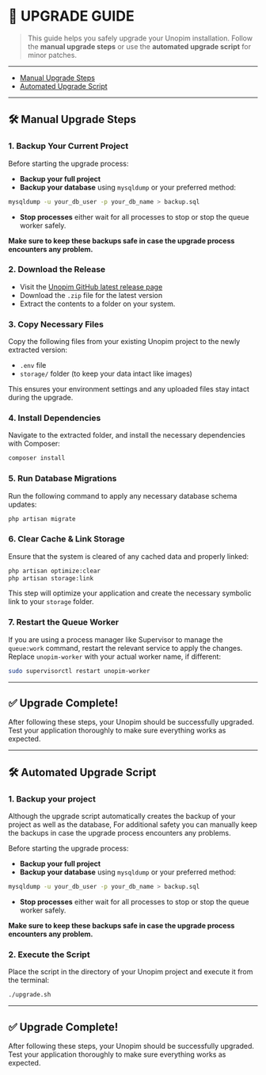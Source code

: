 # 🔼 UPGRADE GUIDE

> This guide helps you safely upgrade your Unopim installation. Follow the **manual upgrade steps** or use the **automated upgrade script** for minor patches.

---

- [Manual Upgrade Steps](#manual-upgrade-steps)
- [Automated Upgrade Script](#automated-upgrade-script)

---

<a name="manual-upgrade-steps"></a>
## 🛠️ Manual Upgrade Steps

### 1. **Backup Your Current Project**

Before starting the upgrade process:

* **Backup your full project**
* **Backup your database** using `mysqldump` or your preferred method:

```bash
mysqldump -u your_db_user -p your_db_name > backup.sql
```
* **Stop processes** either wait for all processes to stop or stop the queue worker safely.

**Make sure to keep these backups safe in case the upgrade process encounters any problem.**

### 2. **Download the Release**

* Visit the [Unopim GitHub latest release page](https://github.com/unopim/unopim/releases/latest)
* Download the `.zip` file for the latest version
* Extract the contents to a folder on your system.

### 3. **Copy Necessary Files**

Copy the following files from your existing Unopim project to the newly extracted version:

* `.env` file
* `storage/` folder (to keep your data intact like images)

This ensures your environment settings and any uploaded files stay intact during the upgrade.

### 4. **Install Dependencies**

Navigate to the extracted folder, and install the necessary dependencies with Composer:

```bash
composer install
```

### 5. **Run Database Migrations**

Run the following command to apply any necessary database schema updates:

```bash
php artisan migrate
```

### 6. **Clear Cache & Link Storage**

Ensure that the system is cleared of any cached data and properly linked:

```bash
php artisan optimize:clear
php artisan storage:link
```

This step will optimize your application and create the necessary symbolic link to your `storage` folder.

### 7. **Restart the Queue Worker**

If you are using a process manager like Supervisor to manage the `queue:work` command, restart the relevant service to apply the changes. Replace `unopim-worker` with your actual worker name, if different:

```bash
sudo supervisorctl restart unopim-worker
```

---

## ✅ Upgrade Complete!

After following these steps, your Unopim should be successfully upgraded. Test your application thoroughly to make sure everything works as expected.

---

<a name="automated-upgrade-script"></a>
## 🛠️ Automated Upgrade Script

### 1. Backup your project

Although the upgrade script automatically creates the backup of your project as well as the database, For additional safety you can manually keep the backups in case the upgrade process encounters any problems.

Before starting the upgrade process:

* **Backup your full project**
* **Backup your database** using `mysqldump` or your preferred method:

```bash
mysqldump -u your_db_user -p your_db_name > backup.sql
```
* **Stop processes** either wait for all processes to stop or stop the queue worker safely.

**Make sure to keep these backups safe in case the upgrade process encounters any problem.**

### 2. Execute the Script

Place the script in the directory of your Unopim project and execute it from the terminal:

```bash
./upgrade.sh
```

---

## ✅ Upgrade Complete!

After following these steps, your Unopim should be successfully upgraded. Test your application thoroughly to make sure everything works as expected.
